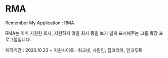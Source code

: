 # RMA

Remember My Application : RMA

RMA는 이미 지원한 회사, 지원하지 않을 회사 등을 보기 쉽게 표시해주는 크롬 확장 프로그램입니다.

제작기간 : 2020.10.23 ~
지원사이트 : 워크넷, 사람인, 잡코리아, 인크루트
